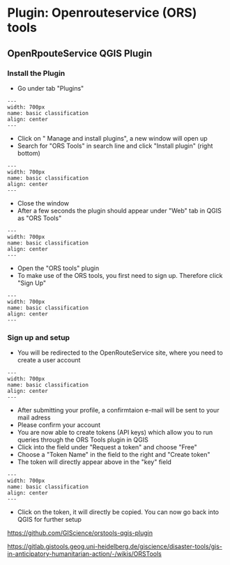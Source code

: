 # Plugin: Openrouteservice (ORS) tools

## OpenRpouteService QGIS Plugin 

### Install the Plugin
-  Go under tab "Plugins"

```{figure} /fig/qgis_plugins.png
---
width: 700px
name: basic classification
align: center
---
```

-  Click on " Manage and install plugins", a new window will open up
-  Search for "ORS Tools" in search line and click "Install plugin" (right bottom)

```{figure} /fig/install_ors.png
---
width: 700px
name: basic classification
align: center
---
```

-  Close the window
-  After a few seconds the plugin should appear under "Web" tab in QGIS as "ORS      Tools"

```{figure} /fig/open_ORS_tools_plugin.png
---
width: 700px
name: basic classification
align: center
---
```
-  Open the "ORS tools" plugin
-  To make use of the ORS tools, you first need to sign up. Therefore click "Sign    Up"

```{figure} /fig/signup_ORS.png
---
width: 700px
name: basic classification
align: center
---
```
### Sign up and setup
-  You will be redirected to the OpenRouteService site, where you need to create     a user account
  
```{figure} /fig/sign_up_ORS.png
---
width: 700px
name: basic classification
align: center
---
```
-  After submitting your profile, a confirmtaion e-mail will be sent to your mail    adress
-  Please confirm your account
-  You are now able to create tokens (API keys) which allow you to run queries through the ORS Tools plugin in QGIS
-  Click into the field under "Request a token" and choose "Free"
-  Choose a "Token Name" in the field to the right and "Create token"
-  The token will directly appear above in the "key" field

```{figure} /fig/ORS_token.png
---
width: 700px
name: basic classification
align: center
---
```
-  Click on the token, it will directly be copied. You can now go back into QGIS     for further setup






https://github.com/GIScience/orstools-qgis-plugin

https://gitlab.gistools.geog.uni-heidelberg.de/giscience/disaster-tools/gis-in-anticipatory-humanitarian-action/-/wikis/ORSTools
